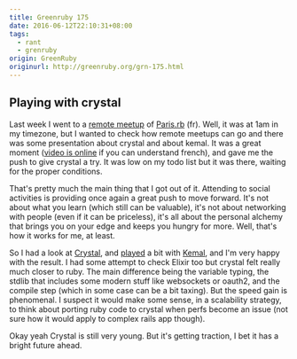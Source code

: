 ```yaml
---
title: Greenruby 175
date: 2016-06-12T22:10:31+08:00
tags:
  - rant
  - grenruby
origin: GreenRuby
originurl: http://greenruby.org/grn-175.html
---
```

## Playing with crystal

Last week I went to a [remote meetup][rm] of [Paris.rb][prb] (fr). Well, it
was at 1am in my timezone, but I wanted to check how remote meetups can go and
there was some presentation about crystal and about kemal. It was a great
moment ([video is online][vid] if you can understand french), and gave me the
push to give crystal a try. It was low on my todo list but it was there,
waiting for the proper conditions.

That's pretty much the main thing that I got out of it. Attending to social
activities is providing once again a great push to move forward. It's not
about what you learn (which still can be valuable), it's not about networking
with people (even if it can be priceless), it's all about the personal alchemy
that brings you on your edge and keeps you hungry for more. Well, that's how
it works for me, at least.

So I had a look at [Crystal][cr], and [played][aq] a bit with [Kemal][k], and
I'm very happy with the result. I had some attempt to check Elixir too but
crystal felt really much closer to ruby. The main difference being the
variable typing, the stdlib that includes some modern stuff like websockets or
oauth2, and the compile step (which in some case can be a bit taxing). But the
speed gain is phenomenal. I suspect it would make some sense, in a scalability
strategy, to think about porting ruby code to crystal when perfs become an
issue (not sure how it would apply to complex rails app though).

Okay yeah Crystal is still very young. But it's getting traction, I bet it has
a bright future ahead.

[rm]: http://remotemeetup.com
[prb]: https://www.rubyparis.org/
[vid]: https://www.bigmarker.com/remote-meetup/ParisRb-June-7?show_live_page=true
[cr]: http://crystal-lang.org/
[aq]: https://github.com/mose/anyquestion
[k]: http://kemalcr.com/
